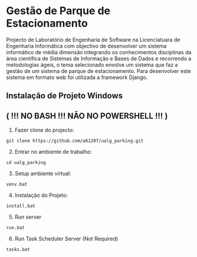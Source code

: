 # Gestão de Parque de Estacionamento
  
Projecto de Laboratório de Engenharia de Software na Licenciatuara de Engenharia Informática com objectivo de desenvolver um sistema informático 
de média dimensão integrando os conhecimentos disciplinas da área científica de Sistemas de Informação e Bases de Dados e recorrendo a metodologias 
ágeis, o tema selecionado envolve um sistema que faz a gestão de um sistema de parque de estacionamento. Para desenvolver este sistema em formato web 
foi utilizada a framework Django.

## Instalação de Projeto Windows 
## ( !!! NO BASH !!! NÃO NO POWERSHELL !!! )

1. Fazer clone do projecto:

```git clone https://github.com/a61207/ualg_parking.git```

2. Entrar no ambiente de trabalho:

```cd ualg_parking```

3. Setup ambiente virtual: 

```venv.bat```

4. Instalação do Projeto:

```install.bat```

5. Run server

```run.bat```

6. Run Task Scheduler Server (Not Required)

```tasks.bat```

